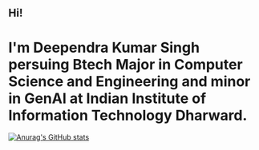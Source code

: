 ## Hi! 

# I'm Deependra Kumar Singh persuing Btech Major in Computer Science and Engineering and minor in GenAI at Indian Institute of Information Technology Dharward.
[![Anurag's GitHub stats](https://github-readme-stats.vercel.app/api?username=Deependra-Ks01)](https://github.com/anuraghazra/github-readme-stats)
<!--
**Deependra-Ks01/Deependra-Ks01** is a ✨ _special_ ✨ repository because its `README.md` (this file) appears on your GitHub profile.

Here are some ideas to get you started:

- 🔭 I’m currently working on ...
- 🌱 I’m currently learning ...
- 👯 I’m looking to collaborate on ...
- 🤔 I’m looking for help with ...
- 💬 Ask me about ...
- 📫 How to reach me: ...
- 😄 Pronouns: ...
- ⚡ Fun fact: ...
-->
